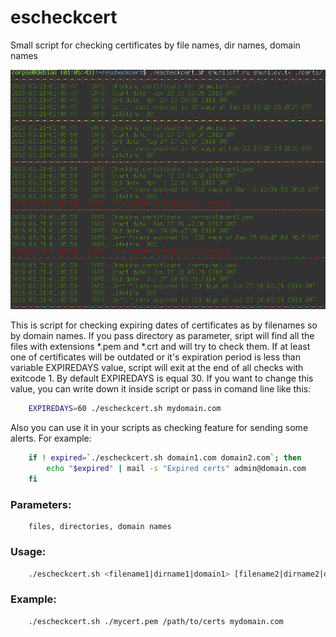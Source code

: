 # escheckcert
Small script for checking certificates by file names, dir names, domain names

![](https://raw.githubusercontent.com/alive-corpse/escheckcert/master/screenshot.png)

  This is script for checking expiring dates of certificates as by filenames so by domain names. If you pass directory as parameter, sript will find all the files with extensions *.pem and *.crt and will try to check  them.  If at least one of certificates  will be outdated or it's expiration  period is less than variable EXPIREDAYS value,  script will exit at the end of all checks with exitcode 1. By default EXPIREDAYS is equal 30.  If  you  want  to  change  this value, you can write down it inside script or pass in comand line like this:
```bash
    EXPIREDAYS=60 ./escheckcert.sh mydomain.com
```
Also you can use it in your scripts  as checking  feature  for  sending some alerts. For example:
```bash
    if ! expired=`./escheckcert.sh domain1.com domain2.com`; then
        echo "$expired" | mail -s "Expired certs" admin@domain.com
    fi
```

### Parameters:
```
    files, directories, domain names
```
### Usage:
```bash
    ./escheckcert.sh <filename1|dirname1|domain1> [filename2|dirname2|dirname3] ...
```
### Example:
```bash
    ./escheckcert.sh ./mycert.pem /path/to/certs mydomain.com
```
